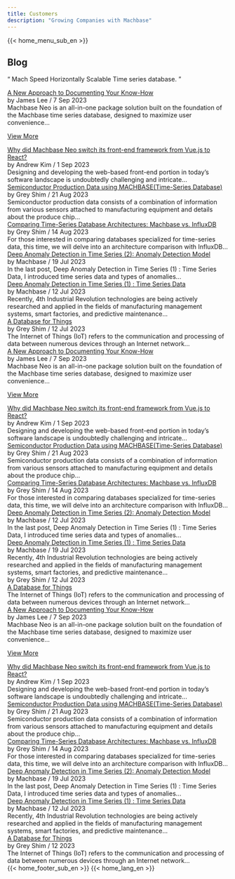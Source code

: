 ```yaml
---
title: Customers
description: "Growing Companies with Machbase"
---
```


<head>
  <link rel="stylesheet" type="text/css" href="../css/common.css" />
  <link rel="stylesheet" type="text/css" href="../css/style.css" />
</head>
<body>
 {{< home_menu_sub_en >}}
  <section class="pricing_section0 section0">
    <div>
      <h2 class="sub_page_title">Blog</h2>
      <p class="sub_page_titletext">
        “ Mach Speed Horizontally Scalable Time series database. ”
      </p>
    </div>
  </section>
  <div class="tech-inner">
    <section>
      <div class="blog-pc">
        <div class="blog-first-wraper">
          <div class="blog-text-wraper">
            <div class="tech-first-link-wrap">
              <a class="blog-link" href="/home/blog/blog1"
                >A New Approach to Documenting Your Know-How</a
              >
              <div class="blog-date">
                <div>
                  <span>by James Lee / 7 Sep 2023</span>
                </div>
              </div>
              <div class="blog-first-div">
                Machbase Neo is an all-in-one package solution built on the
                foundation of the Machbase time series database, designed to
                maximize user convenience...
              </div>
              <div class="blog_usecase_more_box">
                <p class="blog_usecase_more_wrap">
                  <span>
                    <a class="blog_usecase_more" href="/home/blog/blog1"
                      >View More
                    </a>
                  </span>
                </p>
              </div>
            </div>
          </div>
          <div class="blog-first-img-wrap">
            <a href="/home/blog/blog1"
              ><img class="blog-img" src="../img/neo-worksheet-1.png" alt=""
            /></a>
          </div>
        </div>
        <div class="blog-wraper">
          <div class="tech-link-wrap">
            <div class="blog-img-wrap">
              <a href="/home/blog/blog2"
                ><img
                  class="blog-img blog-margin-bottom"
                  src="../img/neo-first-02.png"
                  alt=""
              /></a>
            </div>
            <a class="tech-link" href="/home/blog/blog2"
              >Why did Machbase Neo switch its front-end framework from Vue.js
              to React?</a
            >
            <div class="blog-date">
              <div>
                <span>by Andrew Kim / 1 Sep 2023</span>
              </div>
            </div>
            <div class="tech-link-wrap-sub">
              Designing and developing the web-based front-end portion in
              today’s software landscape is undoubtedly challenging and
              intricate...
            </div>
          </div>
          <div class="tech-link-wrap">
            <div class="blog-img-wrap">
              <a href="/home/blog/blog3"
                ><img
                  class="blog-img blog-margin-bottom"
                  src="../img/manage_1.jpg"
                  alt=""
              /></a>
            </div>
            <a class="tech-link" href="/home/blog/blog3"
              >Semiconductor Production Data using MACHBASE(Time-Series
              Database)</a
            >
            <div class="blog-date">
              <div>
                <span>by Grey Shim / 21 Aug 2023</span>
              </div>
            </div>
            <div class="tech-link-wrap-sub">
              Semiconductor production data consists of a combination of
              information from various sensors attached to manufacturing
              equipment and details about the produce chip...
            </div>
          </div>
          <div class="tech-link-wrap">
            <div class="blog-img-wrap">
              <a href="/home/blog/blog4"
                ><img
                  class="blog-img blog-margin-bottom"
                  src="../img/compare.png"
                  alt=""
              /></a>
            </div>
            <a class="tech-link" href="/home/blog/blog4"
              >Comparing Time-Series Database Architectures: Machbase vs.
              InfluxDB</a
            >
            <div class="blog-date">
              <div>
                <span>by Grey Shim / 14 Aug 2023</span>
              </div>
            </div>
            <div class="tech-link-wrap-sub">
              For those interested in comparing databases specialized for
              time-series data, this time, we will delve into an architecture
              comparison with InfluxDB...
            </div>
          </div>
        </div>
        <div class="blog-wraper">
          <div class="tech-link-wrap">
            <div class="blog-img-wrap">
              <a href="/home/blog/blog5"
                ><img
                  class="blog-img blog-margin-bottom"
                  src="../img/anomaly_1.png"
                  alt=""
              /></a>
            </div>
            <a class="tech-link" href="/home/blog/blog5"
              >Deep Anomaly Detection in Time Series (2): Anomaly Detection
              Model</a
            >
            <div class="blog-date">
              <div>
                <span>by Machbase / 19 Jul 2023</span>
              </div>
            </div>
            <div class="tech-link-wrap-sub">
              In the last post, Deep Anomaly Detection in Time Series (1) : Time
              Series Data, I introduced time series data and types of
              anomalies...
            </div>
          </div>
          <div class="tech-link-wrap">
            <div class="blog-img-wrap">
              <a href="/home/blog/blog6"
                ><img
                  class="blog-img blog-margin-bottom"
                  src="../img/anomaly-1.png"
                  alt=""
              /></a>
            </div>
            <a class="tech-link" href="/home/blog/blog6"
              >Deep Anomaly Detection in Time Series (1) : Time Series Data</a
            >
            <div class="blog-date">
              <div>
                <span>by Machbase / 12 Jul 2023</span>
              </div>
            </div>
            <div class="tech-link-wrap-sub">
              Recently, 4th Industrial Revolution technologies are being
              actively researched and applied in the fields of manufacturing
              management systems, smart factories, and predictive maintenance...
            </div>
          </div>
          <div class="tech-link-wrap">
            <div class="blog-img-wrap">
              <a href="/home/blog/blog7"
                ><img
                  class="blog-img blog-margin-bottom"
                  src="../img/database-1.jpg"
                  alt=""
              /></a>
            </div>
            <a class="tech-link" href="/home/blog/blog7"
              >A Database for Things</a
            >
            <div class="blog-date">
              <div>
                <span>by Grey Shim / 12 Jul 2023</span>
              </div>
            </div>
            <div class="tech-link-wrap-sub">
              The Internet of Things (IoT) refers to the communication and
              processing of data between numerous devices through an Internet
              network...
            </div>
          </div>
        </div>
      </div>
      <div class="blog-tablet">
        <div class="blog-first-wraper">
          <div class="blog-text-wraper">
            <div class="tech-first-link-wrap">
              <a class="blog-link" href="/home/blog/blog1"
                >A New Approach to Documenting Your Know-How</a
              >
              <div class="blog-date">
                <div>
                  <span>by James Lee / 7 Sep 2023</span>
                </div>
              </div>
              <div class="blog-first-div">
                Machbase Neo is an all-in-one package solution built on the
                foundation of the Machbase time series database, designed to
                maximize user convenience...
              </div>
              <div class="blog_usecase_more_box">
                <p class="blog_usecase_more_wrap">
                  <span>
                    <a class="blog_usecase_more" href="/home/blog/blog1"
                      >View More
                    </a>
                  </span>
                </p>
              </div>
            </div>
          </div>
          <div class="blog-first-img-wrap">
            <a href="/home/blog/blog1"
              ><img class="blog-img" src="../img/neo-worksheet-1.png" alt=""
            /></a>
          </div>
        </div>
        <div class="blog-wraper">
          <div class="tech-link-wrap">
            <div class="blog-img-wrap">
              <a href="/home/blog/blog2"
                ><img
                  class="blog-img blog-margin-bottom"
                  src="../img/neo-first-02.png"
                  alt=""
              /></a>
            </div>
            <a class="tech-link" href="/home/blog/blog2"
              >Why did Machbase Neo switch its front-end framework from Vue.js
              to React?</a
            >
            <div class="blog-date">
              <div>
                <span>by Andrew Kim / 1 Sep 2023</span>
              </div>
            </div>
            <div class="tech-link-wrap-sub">
              Designing and developing the web-based front-end portion in
              today’s software landscape is undoubtedly challenging and
              intricate...
            </div>
          </div>
          <div class="tech-link-wrap">
            <div class="blog-img-wrap">
              <a href="/home/blog/blog3"
                ><img
                  class="blog-img blog-margin-bottom"
                  src="../img/manage_1.jpg"
                  alt=""
              /></a>
            </div>
            <a class="tech-link" href="/home/blog/blog3"
              >Semiconductor Production Data using MACHBASE(Time-Series
              Database)</a
            >
            <div class="blog-date">
              <div>
                <span>by Grey Shim / 21 Aug 2023</span>
              </div>
            </div>
            <div class="tech-link-wrap-sub">
              Semiconductor production data consists of a combination of
              information from various sensors attached to manufacturing
              equipment and details about the produce chip...
            </div>
          </div>
        </div>
        <div class="blog-wraper">
          <div class="tech-link-wrap">
            <div class="blog-img-wrap">
              <a href="/home/blog/blog4"
                ><img
                  class="blog-img blog-margin-bottom"
                  src="../img/compare.png"
                  alt=""
              /></a>
            </div>
            <a class="tech-link" href="/home/blog/blog4"
              >Comparing Time-Series Database Architectures: Machbase vs.
              InfluxDB</a
            >
            <div class="blog-date">
              <div>
                <span>by Grey Shim / 14 Aug 2023</span>
              </div>
            </div>
            <div class="tech-link-wrap-sub">
              For those interested in comparing databases specialized for
              time-series data, this time, we will delve into an architecture
              comparison with InfluxDB...
            </div>
          </div>
          <div class="tech-link-wrap">
            <div class="blog-img-wrap">
              <a href="/home/blog/blog5"
                ><img
                  class="blog-img blog-margin-bottom"
                  src="../img/anomaly_1.png"
                  alt=""
              /></a>
            </div>
            <a class="tech-link" href="/home/blog/blog5"
              >Deep Anomaly Detection in Time Series (2): Anomaly Detection
              Model</a
            >
            <div class="blog-date">
              <div>
                <span>by Machbase / 12 Jul 2023</span>
              </div>
            </div>
            <div class="tech-link-wrap-sub">
              In the last post, Deep Anomaly Detection in Time Series (1) : Time
              Series Data, I introduced time series data and types of
              anomalies...
            </div>
          </div>
        </div>
        <div class="blog-wraper">
          <div class="tech-link-wrap">
            <div class="blog-img-wrap">
              <a href="/home/blog/blog6"
                ><img
                  class="blog-img blog-margin-bottom"
                  src="../img/anomaly-1.png"
                  alt=""
              /></a>
            </div>
            <a class="tech-link" href="/home/blog/blog6"
              >Deep Anomaly Detection in Time Series (1) : Time Series Data</a
            >
            <div class="blog-date">
              <div>
                <span>by Machbase / 19 Jul 2023</span>
              </div>
            </div>
            <div class="tech-link-wrap-sub">
              Recently, 4th Industrial Revolution technologies are being
              actively researched and applied in the fields of manufacturing
              management systems, smart factories, and predictive maintenance...
            </div>
          </div>
          <div class="tech-link-wrap">
            <div class="blog-img-wrap">
              <a href="/home/blog/blog7"
                ><img
                  class="blog-img blog-margin-bottom"
                  src="../img/database-1.jpg"
                  alt=""
              /></a>
              <div class="blog-date">
                <div>
                  <span>by Grey Shim / 12 Jul 2023</span>
                </div>
              </div>
            </div>
            <a class="tech-link" href="/home/blog/blog7"
              >A Database for Things</a
            >
            <div class="tech-link-wrap-sub">
              The Internet of Things (IoT) refers to the communication and
              processing of data between numerous devices through an Internet
              network...
            </div>
          </div>
        </div>
      </div>
      <div class="blog-mobile">
        <div class="blog-first-wraper">
          <div class="blog-first-img-wrap">
            <a href="/home/blog/blog1"
              ><img class="blog-img" src="../img/neo-worksheet-1.png" alt=""
            /></a>
          </div>
          <div class="blog-text-wraper">
            <div class="tech-first-link-wrap">
              <a class="blog-link" href="/home/blog/blog1"
                >A New Approach to Documenting Your Know-How</a
              >
              <div class="blog-date">
                <div>
                  <span>by James Lee / 7 Sep 2023</span>
                </div>
              </div>
              <div class="blog-first-div">
                Machbase Neo is an all-in-one package solution built on the
                foundation of the Machbase time series database, designed to
                maximize user convenience...
              </div>
              <div class="blog_usecase_more_box">
                <p class="blog_usecase_more_wrap">
                  <span>
                    <a class="blog_usecase_more" href="/home/blog/blog1"
                      >View More <ArrowSvg
                    /></a>
                  </span>
                </p>
              </div>
            </div>
          </div>
        </div>
        <div class="blog-wraper">
          <div class="tech-link-wrap">
            <div class="blog-img-wrap">
              <a href="/home/blog/blog2"
                ><img
                  class="blog-img blog-margin-bottom"
                  src="../img/neo-first-02.png"
                  alt=""
              /></a>
            </div>
            <a class="tech-link" href="/home/blog/blog2"
              >Why did Machbase Neo switch its front-end framework from Vue.js
              to React?</a
            >
            <div class="blog-date">
              <div>
                <span>by Andrew Kim / 1 Sep 2023</span>
              </div>
            </div>
            <div class="tech-link-wrap-sub">
              Designing and developing the web-based front-end portion in
              today’s software landscape is undoubtedly challenging and
              intricate...
            </div>
          </div>
        </div>
        <div class="blog-wraper">
          <div class="tech-link-wrap">
            <div class="blog-img-wrap">
              <a href="/home/blog/blog3"
                ><img
                  class="blog-img blog-margin-bottom"
                  src="../img/manage_1.jpg"
                  alt=""
              /></a>
            </div>
            <a class="tech-link" href="/home/blog/blog3"
              >Semiconductor Production Data using MACHBASE(Time-Series
              Database)</a
            >
            <div class="blog-date">
              <div>
                <span>by Grey Shim / 21 Aug 2023</span>
              </div>
            </div>
            <div class="tech-link-wrap-sub">
              Semiconductor production data consists of a combination of
              information from various sensors attached to manufacturing
              equipment and details about the produce chip...
            </div>
          </div>
        </div>
        <div class="blog-wraper">
          <div class="tech-link-wrap">
            <div class="blog-img-wrap">
              <a href="/home/blog/blog4"
                ><img
                  class="blog-img blog-margin-bottom"
                  src="../img/compare.png"
                  alt=""
              /></a>
            </div>
            <a class="tech-link" href="/home/blog/blog4"
              >Comparing Time-Series Database Architectures: Machbase vs.
              InfluxDB</a
            >
            <div class="blog-date">
              <div>
                <span>by Grey Shim / 14 Aug 2023</span>
              </div>
            </div>
            <div class="tech-link-wrap-sub">
              For those interested in comparing databases specialized for
              time-series data, this time, we will delve into an architecture
              comparison with InfluxDB...
            </div>
          </div>
        </div>
        <div class="blog-wraper">
          <div class="tech-link-wrap">
            <div class="blog-img-wrap">
              <a href="/home/blog/blog5"
                ><img
                  class="blog-img blog-margin-bottom"
                  src="../img/anomaly_1.png"
                  alt=""
              /></a>
            </div>
            <a class="tech-link" href="/home/blog/blog5"
              >Deep Anomaly Detection in Time Series (2): Anomaly Detection
              Model</a
            >
            <div class="blog-date">
              <div>
                <span>by Machbase / 19 Jul 2023</span>
              </div>
            </div>
            <div class="tech-link-wrap-sub">
              In the last post, Deep Anomaly Detection in Time Series (1) : Time
              Series Data, I introduced time series data and types of
              anomalies...
            </div>
          </div>
        </div>
        <div class="blog-wraper">
          <div class="tech-link-wrap">
            <div class="blog-img-wrap">
              <a href="/home/blog/blog6"
                ><img
                  class="blog-img blog-margin-bottom"
                  src="../img/anomaly-1.png"
                  alt=""
              /></a>
            </div>
            <a class="tech-link" href="/home/blog/blog6"
              >Deep Anomaly Detection in Time Series (1) : Time Series Data</a
            >
            <div class="blog-date">
              <div>
                <span>by Machbase / 12 Jul 2023</span>
              </div>
            </div>
            <div class="tech-link-wrap-sub">
              Recently, 4th Industrial Revolution technologies are being
              actively researched and applied in the fields of manufacturing
              management systems, smart factories, and predictive maintenance...
            </div>
          </div>
        </div>
        <div class="blog-wraper">
          <div class="tech-link-wrap">
            <div class="blog-img-wrap">
              <a href="/home/blog/blog7"
                ><img
                  class="blog-img blog-margin-bottom"
                  src="../img/database-1.jpg"
                  alt=""
              /></a>
            </div>
            <a class="tech-link" href="/home/blog/blog7"
              >A Database for Things</a
            >
            <div class="blog-date">
              <div>
                <span>by Grey Shim / 12 2023</span>
              </div>
            </div>
            <div class="tech-link-wrap-sub">
              The Internet of Things (IoT) refers to the communication and
              processing of data between numerous devices through an Internet
              network...
            </div>
          </div>
        </div>
      </div>
    </section>
  </div>
</body>
{{< home_footer_sub_en >}}
{{< home_lang_en >}}
